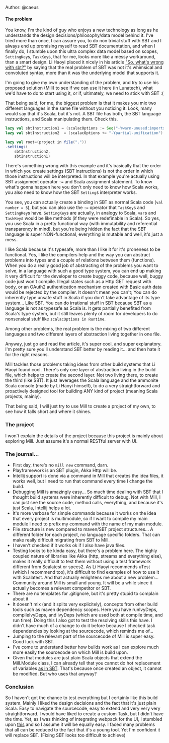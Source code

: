 Author: @caeus
#### The problem
You know, I'm the kind of guy who enjoys a new technology as long as he understands the design decisions/philosophy/data model behind it. I've tried more than once, I can assure you, to do non trivial stuff with SBT and I always end up promising myself to read SBT documentation, and when I finally do, I stumble upon this ultra complex data model based on scopes, `SettingKey`s, `TaskKey`s, that for me, looks more like a messy workaround, than a smart design. Li Haoyi placed it nicely in his article ["So, what's wrong with sbt?"](http://www.lihaoyi.com/post/SowhatswrongwithSBT.html) by saying that the real problem of SBT was not it's whimsical and convoluted syntax, more than it was the underlying model that supports it.

I'm going to give my own understanding of the problem, and try to use his proposed solution (Mill) to see if we can use it here (in Lunatech), what we'd have to do to start using it, or if, ultimately, we need to stick with SBT :(

That being said, for me, the biggest problem is that it makes you mix two different languages in the same file without you noticing it. Look, many would say that it's Scala, but it's not. A SBT file has both, the SBT language instructions, and Scala manipulating them. Check this.

```Scala
lazy val sbtInstruction1 = (scalacOptions := Seq("-Ywarn-unused:imports"))
lazy val sbtInstruction2  = (scalacOptions += "-Ypartial-unification")

lazy val root=(project in file("."))
.settings(
    sbtInstruction2,
    sbtInstruction1)
```

There's something wrong with this example and it's basically that the order in which you create settings (SBT instructions) is not the order in which those instructions will be interpreted. In that example you're actually using SBT assignment operator `:=` and Scala assignment statement. To know what's gonna happen here you don't only need to know how Scala works, you also need to know how the SBT `Setting`s interpreter works.

You see, you can actually create a binding in SBT as normal Scala code (`val number = 5`), but you can also use the `:=` operator that `TaskKey`s and `SettingKey`s have. `SettingKey`s are actually, in analogy to Scala, `var`s and `TaskKey`s would be like methods (if they were redefinable in Scala).  So yes, you use Scala in a pretty functional way (with immutability and referential transparency in mind), but you're being hidden the fact that the SBT language is super NON-functional, everything is mutable and well, it's just a mess.

I like Scala because it's typesafe, more than I like it for it's proneness to be functional. Yes, I like the compilers help and the way you can abstract problems into types and a couple of relations between them (functions). When you do a really good job of abstracting of the problems you want to solve, in a language with such a good type system, you can end up making it very difficult for the developer to create buggy code, because well, buggy code just won't compile. Illegal states such as a Http GET request with body, or an OAuth2 authentication mechanism created with Basic auth data would be rejected by the compiler. It doesn't mean you can't; You can do inherently type unsafe stuff in Scala if you don't take advantage of its type system... Like SBT. You can do irrational stuff in SBT because SBT as a language is not as typesafe as Scala is. It gets partially benefited from Scala's type system, but it still leaves plenty of room for developers to do nonsensical stuff like `scalacOptions in Runtime`.

Among other problems, the real problem is the mixing of two different languages and two different layers of abstraction living together in one file.

Anyway, just go and read the article, it's super cool, and super explanatory. I'm pretty sure you'll understand SBT better by reading it... and then hate it for the right reasons.

Mill tackles those problems taking ideas from other build systems that Li Haoyi found cool. There's only one layer of abstraction living in the build file, which helps to create the second layer. Not two living there, to create the third (like SBT). It just leverages the Scala language and the ammonite Scala console (made by Li Haoyi himself), to do a very straightforward and proactively designed tool for building ANY kind of project (meaning Scala projects, mainly).

That being said, I will just try to use Mill to create a project of my own, to see how it falls short and where it shines.

### The project
I won't explain the details of the project because this project is mainly about exploring Mill. Just assume it's a normal RESTful server with UI.

### The journal...

- First day, there's no `mill new` command, darn.
- Playframework is an SBT plugin, Akka Http will be.
- Intellij support is done via a command in Mill that creates the idea files, it works well, but I need to run that command every time I change the build.
- Debugging Mill is amazingly easy... So much time dealing with SBT that I thought build systems were inherently difficult to debug. Not with Mill, I can just see the source code, method calls, everything, and because it's just Scala, Intellij helps a lot.
- It's more verbose for simple commands because it works on the idea that every project is multimodule, so if I want to compile my main module I need to prefix my command with the name of my main module.
- File structure is new compared to maven/SBT project structures... A different folder for each project, no language specific folders. That can make really difficult migrating from SBT to Mill.
- I haven't checked if it works ok if I also have java files.
- Testing looks to be kinda easy, but there's a problem here. The highly coupled nature of libraries like Akka (http, streams and everything else), makes it really difficult to test them without using a test framework different from Scalatest or specs2. As Li Haoyi recommends uTest (which I recommend too), it's difficult to find examples of how to use it with Scalatest. And that actually enlightens me about a new problem... Community around Mill is small and young. It will be a while since it actually becomes a relevant competitor or SBT.
- There are no templates for .gitignore, but it's pretty stupid to complain about it
- It doesn't mix (and it splits very explicitely), concepts from other build tools such as maven dependency scopes. Here you have runIvyDeps, compileIvyDeps, and ivyDeps (which are used both at compile time, and run time). Doing this I also got to test the resolving skills this have. I didn't have much of a change to do it before because I checked task dependencies by looking at the sourcecode, which reminds me of...
- Jumping to the relevant part of the sourcecode of Mill is super easy. Good luck with SBT.
- I've come to understand better how builds work as I can explore much more easily the sourcecode on which Mill is build upon.
- Given that modules are just plain Scala objects that extend the Mill.Module class, I can already tell that you cannot do hot replacement of variables [as in SBT](https://www.scala-sbt.org/1.x/docs/Command-Line-Reference.html#Commands+for+managing+the+build+definition). That's because once created an object, it cannot be modified. But who uses that anyway?


### Conclusion

So I haven't got the chance to test everything but I certainly like this build system. Mainly I liked the design decisions and the fact that it's just plain Scala. Easy to navigate the sourcecode, easy to extend and very very very straightforward. I would have liked to create a custom Task, but I didn't have the time. Yet, as I was thinking of integrating webpack for the UI, I stumbled upon [this](https://twitter.com/li_haoyi/status/969776409924153346) and so I assume it will be equally easy.
I faced many problems that all can be reduced to the fact that it's a young tool. Yet I'm confident it will replace SBT. (Fixing SBT looks too difficult to achieve)












